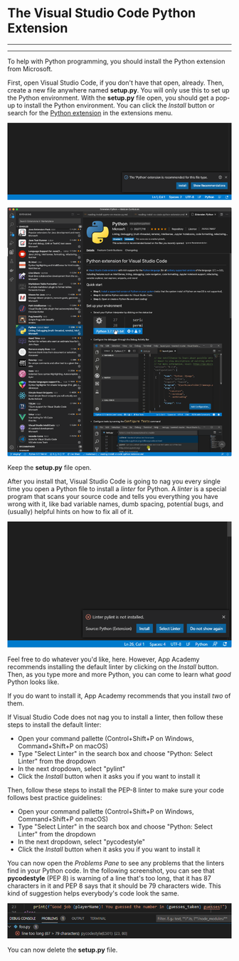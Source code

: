 # The Visual Studio Code Python Extension
________________________________________________________________________________
<!-- @import "[TOC]" {cmd="toc" depthFrom=2 depthTo=6 orderedList=false} -->
________________________________________________________________________________

To help with Python programming, you should install the Python extension from
Microsoft.

First, open Visual Studio Code, if you don't have that open, already. Then,
create a new file anywhere named **setup.py**. You will only use this to set up
the Python environment. With the **setup.py** file open, you should get a pop-up
to install the Python environment. You can click the _Install_ button or search
for the [Python
extension](https://marketplace.visualstudio.com/items?itemName=ms-python.python)
in the extensions menu.

![Prompt to install Python extension](images/visual-studio-code-install-python-extension-prompt.png)

![Python extension in VS Code](images/python-vscode-plugin.png)

Keep the **setup.py** file open.

After you install that, Visual Studio Code is going to nag you every single time
you open a Python file to install a _linter_ for Python. A _linter_ is a special
program that scans your source code and tells you everything you have wrong with
it, like bad variable names, dumb spacing, potential bugs, and (usually) helpful
hints on how to fix all of it.

![Install the linter](images/python-install-linter.png)

Feel free to do whatever you'd like, here. However, App Academy recommends
installing the default linter by clicking on the _Install_ button. Then, as you
type more and more Python, you can come to learn what _good_ Python looks like.

If you do want to install it, App Academy recommends that you install _two_ of
them.

If Visual Studio Code does not nag you to install a linter, then follow these
steps to install the default linter:

* Open your command pallette (Control+Shift+P on Windows, Command+Shift+P on
  macOS)
* Type "Select Linter" in the search box and choose "Python: Select Linter" from
  the dropdown
* In the next dropdown, select "pylint"
* Click the _Install_ button when it asks you if you want to install it

Then, follow these steps to install the PEP-8 linter to make sure your code
follows best practice guidelines:

* Open your command pallette (Control+Shift+P on Windows, Command+Shift+P on
  macOS)
* Type "Select Linter" in the search box and choose "Python: Select Linter" from
  the dropdown
* In the next dropdown, select "pycodestyle"
* Click the _Install_ button when it asks you if you want to install it

You can now open the _Problems Pane_ to see any problems that the linters find
in your Python code. In the following screenshot, you can see that
**pycodestyle** (PEP 8) is warning of a line that's too long, that it has 87
characters in it and PEP 8 says that it should be 79 characters wide. This kind
of suggestion helps everybody's code look the same.

![PEP 8 warning of too-long line](images/python-linter-pep8-warning.png)

You can now delete the **setup.py** file.
